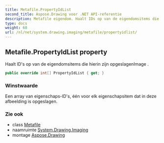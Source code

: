 ```yaml
---
title: Metafile.PropertyIdList
second_title: Aspose.Drawing voor .NET API-referentie
description: Metafile eigendom. Haalt IDs op van de eigendomsitems die hierin zijn opgeslagenImage .
type: docs
weight: 60
url: /nl/net/system.drawing.imaging/metafile/propertyidlist/
---
```

## Metafile.PropertyIdList property

Haalt ID's op van de eigendomsitems die hierin zijn opgeslagenImage .

```csharp
public override int[] PropertyIdList { get; }
```

### Winstwaarde

Een array van eigenschaps-ID's, één voor elk eigenschapsitem dat in deze afbeelding is opgeslagen.

### Zie ook

* class [Metafile](../)
* naamruimte [System.Drawing.Imaging](../../metafile/)
* montage [Aspose.Drawing](../../../)


